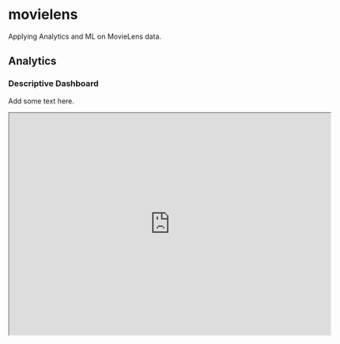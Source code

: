 # movielens

Applying Analytics and ML on MovieLens data.

## Analytics

### Descriptive Dashboard
Add some text here.

<iframe src="https://public.tableau.com/profile/naga.pakalapati#!/vizhome/movielens_16129461350470/Dashboard1?:embed=yes&:display_count=yes&:showVizHome=no" width = '650' height = '450'></iframe>
